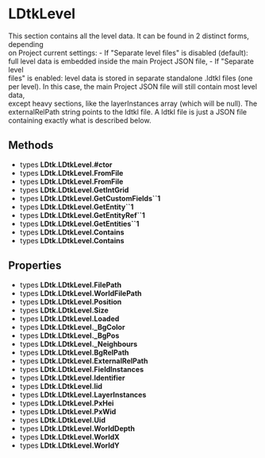 # LDtkLevel

  
This section contains all the level data. It can be found in 2 distinct forms, depending  
on Project current settings:  - If "Separate level files" is disabled (default):  
full level data is embedded inside the main Project JSON file, - If "Separate level  
files" is enabled: level data is stored in separate standalone .ldtkl files (one  
per level). In this case, the main Project JSON file will still contain most level data,  
except heavy sections, like the layerInstances array (which will be null). The  
externalRelPath string points to the ldtkl file.  A ldtkl file is just a JSON file  
containing exactly what is described below.  


## Methods

- types **LDtk.LDtkLevel.#ctor**
- types **LDtk.LDtkLevel.FromFile**
- types **LDtk.LDtkLevel.FromFile**
- types **LDtk.LDtkLevel.GetIntGrid**
- types **LDtk.LDtkLevel.GetCustomFields``1**
- types **LDtk.LDtkLevel.GetEntity``1**
- types **LDtk.LDtkLevel.GetEntityRef``1**
- types **LDtk.LDtkLevel.GetEntities``1**
- types **LDtk.LDtkLevel.Contains**
- types **LDtk.LDtkLevel.Contains**

## Properties

- types **LDtk.LDtkLevel.FilePath**
- types **LDtk.LDtkLevel.WorldFilePath**
- types **LDtk.LDtkLevel.Position**
- types **LDtk.LDtkLevel.Size**
- types **LDtk.LDtkLevel.Loaded**
- types **LDtk.LDtkLevel._BgColor**
- types **LDtk.LDtkLevel._BgPos**
- types **LDtk.LDtkLevel._Neighbours**
- types **LDtk.LDtkLevel.BgRelPath**
- types **LDtk.LDtkLevel.ExternalRelPath**
- types **LDtk.LDtkLevel.FieldInstances**
- types **LDtk.LDtkLevel.Identifier**
- types **LDtk.LDtkLevel.Iid**
- types **LDtk.LDtkLevel.LayerInstances**
- types **LDtk.LDtkLevel.PxHei**
- types **LDtk.LDtkLevel.PxWid**
- types **LDtk.LDtkLevel.Uid**
- types **LDtk.LDtkLevel.WorldDepth**
- types **LDtk.LDtkLevel.WorldX**
- types **LDtk.LDtkLevel.WorldY**

